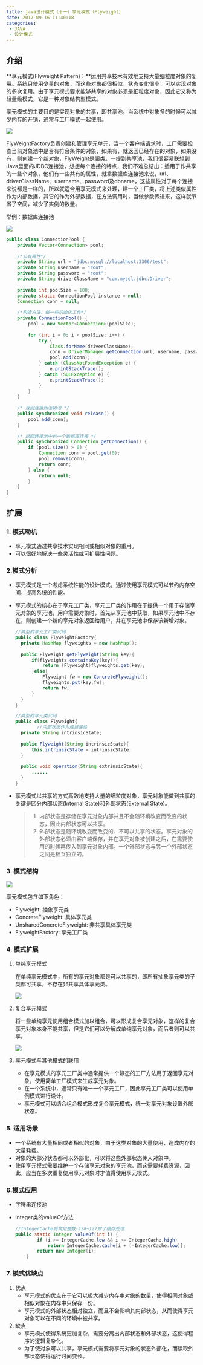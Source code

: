 ```yaml
---
title: java设计模式（十一）享元模式（Flyweight）
date: 2017-09-16 11:40:18
categories: 
 - JAVA 
 - 设计模式
---
```


## 介绍

**享元模式(Flyweight Pattern)：**运用共享技术有效地支持大量细粒度对象的复用。系统只使用少量的对象，而这些对象都很相似，状态变化很小，可以实现对象的多次复用。由于享元模式要求能够共享的对象必须是细粒度对象，因此它又称为轻量级模式，它是一种对象结构型模式。

享元模式的主要目的是实现对象的共享，即共享池，当系统中对象多的时候可以减少内存的开销，通常与工厂模式一起使用。

![](flyweight/dp1201.jpg)

FlyWeightFactory负责创建和管理享元单元，当一个客户端请求时，工厂需要检查当前对象池中是否有符合条件的对象，如果有，就返回已经存在的对象，如果没有，则创建一个新对象，FlyWeight是超类。一提到共享池，我们很容易联想到Java里面的JDBC连接池，想想每个连接的特点，我们不难总结出：适用于作共享的一些个对象，他们有一些共有的属性，就拿数据库连接池来说，url、driverClassName、username、password及dbname，这些属性对于每个连接来说都是一样的，所以就适合用享元模式来处理，建一个工厂类，将上述类似属性作为内部数据，其它的作为外部数据，在方法调用时，当做参数传进来，这样就节省了空间，减少了实例的数量。

<!-- more -->

举例：数据库连接池

![](flyweight/dp1202.jpg)

~~~java
public class ConnectionPool {    
    private Vector<Connection> pool;  
      
    /*公有属性*/  
    private String url = "jdbc:mysql://localhost:3306/test";  
    private String username = "root";  
    private String password = "root";  
    private String driverClassName = "com.mysql.jdbc.Driver";  
  
    private int poolSize = 100;  
    private static ConnectionPool instance = null;  
    Connection conn = null;  
  
    /*构造方法，做一些初始化工作*/  
    private ConnectionPool() {  
        pool = new Vector<Connection>(poolSize);  
  
        for (int i = 0; i < poolSize; i++) {  
            try {  
                Class.forName(driverClassName);  
                conn = DriverManager.getConnection(url, username, password);  
                pool.add(conn);  
            } catch (ClassNotFoundException e) {  
                e.printStackTrace();  
            } catch (SQLException e) {  
                e.printStackTrace();  
            }  
        }  
    }  
  
    /* 返回连接到连接池 */  
    public synchronized void release() {  
        pool.add(conn);  
    }  
  
    /* 返回连接池中的一个数据库连接 */  
    public synchronized Connection getConnection() {  
        if (pool.size() > 0) {  
            Connection conn = pool.get(0);  
            pool.remove(conn);  
            return conn;  
        } else {  
            return null;  
        }  
    }  
} 
~~~

## 扩展

### 1. 模式动机

- 享元模式通过共享技术实现相同或相似对象的重用。
- 可以很好地解决一些灵活性或可扩展性问题。

### 2.模式分析 

- 享元模式是一个考虑系统性能的设计模式，通过使用享元模式可以节约内存空间，提高系统的性能。

- 享元模式的核心在于享元工厂类，享元工厂类的作用在于提供一个用于存储享元对象的享元池，用户需要对象时，首先从享元池中获取，如果享元池中不存在，则创建一个新的享元对象返回给用户，并在享元池中保存该新增对象。

  ~~~java
  //典型的享元工厂类代码
  public class FlyweightFactory{
  	private HashMap flyweights = new HashMap();
  	
  	public Flyweight getFlyweight(String key){
  		if(flyweights.containsKey(key)){
  			return (Flyweight)flyweights.get(key);
  		}else{
  			Flyweight fw = new ConcreteFlyweight();
  			flyweights.put(key,fw);
  			return fw;
  		}
  	}
  } 

  //典型的享元类代码
  public class Flyweight{
          //内部状态作为成员属性
  	private String intrinsicState;
  	
  	public Flyweight(String intrinsicState){
  		this.intrinsicState = intrinsicState;
  	}
  	
  	public void operation(String extrinsicState){
  		......
  	}	
  }
  ~~~

- 享元模式以共享的方式高效地支持大量的细粒度对象，享元对象能做到共享的关键是区分内部状态(Internal State)和外部状态(External State)。

  > 1. 内部状态是存储在享元对象内部并且不会随环境改变而改变的状态，因此内部状态可以共享。
  > 2. 外部状态是随环境改变而改变的、不可以共享的状态。享元对象的外部状态必须由客户端保存，并在享元对象被创建之后，在需要使用的时候再传入到享元对象内部。一个外部状态与另一个外部状态之间是相互独立的。 

### 3. 模式结构

![](flyweight/dp1203.jpg)

享元模式包含如下角色：

- Flyweight: 抽象享元类
- ConcreteFlyweight: 具体享元类
- UnsharedConcreteFlyweight: 非共享具体享元类
- FlyweightFactory: 享元工厂类

### 4. 模式扩展

1. 单纯享元模式

   在单纯享元模式中，所有的享元对象都是可以共享的，即所有抽象享元类的子类都可共享，不存在非共享具体享元类。

   ![](flyweight/dp1204.jpg)

2. 复合享元模式 

   将一些单纯享元使用组合模式加以组合，可以形成复合享元对象，这样的复合享元对象本身不能共享，但是它们可以分解成单纯享元对象，而后者则可以共享。

   ![](flyweight/dp1205.jpg)

3. 享元模式与其他模式的联用 

   - 在享元模式的享元工厂类中通常提供一个静态的工厂方法用于返回享元对象，使用简单工厂模式来生成享元对象。
   - 在一个系统中，通常只有唯一一个享元工厂，因此享元工厂类可以使用单例模式进行设计。
   - 享元模式可以结合组合模式形成复合享元模式，统一对享元对象设置外部状态。

### 5. 适用场景

- 一个系统有大量相同或者相似的对象，由于这类对象的大量使用，造成内存的大量耗费。
- 对象的大部分状态都可以外部化，可以将这些外部状态传入对象中。
- 使用享元模式需要维护一个存储享元对象的享元池，而这需要耗费资源，因此，应当在多次重复使用享元对象时才值得使用享元模式。

### 6.模式应用 

- 字符串连接池

- Integer类的valueOf方法

  ~~~java
  //IntegerCache将常用整数-128~127做了缓存处理
  public static Integer valueOf(int i) {
          if (i >= IntegerCache.low && i <= IntegerCache.high)
              return IntegerCache.cache[i + (-IntegerCache.low)];
          return new Integer(i);
      }
  ~~~

### 7. 模式优缺点

1. 优点
   - 享元模式的优点在于它可以极大减少内存中对象的数量，使得相同对象或相似对象在内存中只保存一份。
   - 享元模式的外部状态相对独立，而且不会影响其内部状态，从而使得享元对象可以在不同的环境中被共享。
2. 缺点
   - 享元模式使得系统更加复杂，需要分离出内部状态和外部状态，这使得程序的逻辑复杂化。
   - 为了使对象可以共享，享元模式需要将享元对象的状态外部化，而读取外部状态使得运行时间变长。

